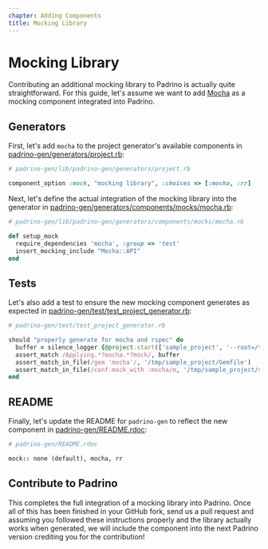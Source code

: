 ```yaml
---
chapter: Adding Components
title: Mocking Library
---
```


# Mocking Library

Contributing an additional mocking library to Padrino is actually quite
straightforward. For this guide, let's assume we want to add
[Mocha](https://github.com/freerange/mocha) as a mocking component integrated
into Padrino.

## Generators

First, let's add `mocha` to the project generator's available components in
[padrino-gen/generators/project.rb](https://github.com/padrino/padrino-framework/blob/master/padrino-gen/lib/padrino-gen/generators/project.rb#L36):

```ruby
# padrino-gen/lib/padrino-gen/generators/project.rb

component_option :mock, "mocking library", :choices => [:mocha, :rr]
```

Next, let's define the actual integration of the mocking library into the
generator in
[padrino-gen/generators/components/mocks/mocha.rb](https://github.com/padrino/padrino-framework/blob/master/padrino-gen/lib/padrino-gen/generators/components/mocks/mocha.rb):

```ruby
# padrino-gen/lib/padrino-gen/generators/components/mocks/mocha.rb

def setup_mock
  require_dependencies 'mocha', :group => 'test'
  insert_mocking_include "Mocha::API"
end
```

## Tests

Let's also add a test to ensure the new mocking component generates as expected
in
[padrino-gen/test/test_project_generator.rb](https://github.com/padrino/padrino-framework/blob/master/padrino-gen/test/test_project_generator.rb#L248):

```ruby
# padrino-gen/test/test_project_generator.rb

should "properly generate for mocha and rspec" do
  buffer = silence_logger {@project.start(['sample_project', '--root=/tmp', '--mock=mocha'])}
  assert_match /Applying.*?mocha.*?mock/, buffer
  assert_match_in_file(/gem 'mocha'/, '/tmp/sample_project/Gemfile')
  assert_match_in_file(/conf.mock_with :mocha/m, '/tmp/sample_project/spec/spec_helper.rb')
end
```

## README

Finally, let's update the README for `padrino-gen` to reflect the new component
in
[padrino-gen/README.rdoc](https://github.com/padrino/padrino-framework/blob/master/padrino-gen/README.rdoc):

```ruby
# padrino-gen/README.rdoc

mock:: none (default), mocha, rr
```

## Contribute to Padrino

This completes the full integration of a mocking library into Padrino. Once all
of this has been finished in your GitHub fork, send us a pull request and
assuming you followed these instructions properly and the library actually works
when generated, we will include the component into the next Padrino version
crediting you for the contribution!
